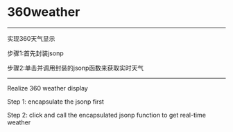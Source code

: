 # 360weather

-----------------------------------------------------------
实现360天气显示

步骤1:首先封装jsonp

步骤2:单击并调用封装的jsonp函数来获取实时天气

-----------------------------------------------------------------
Realize 360 weather display

Step 1: encapsulate the jsonp first

Step 2: click and call the encapsulated jsonp function to get real-time weather
